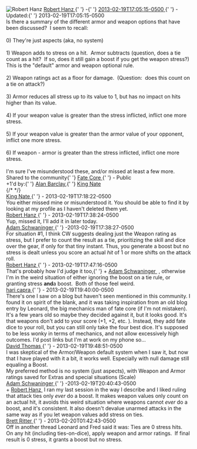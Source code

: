 <div>
  <div>
    <span
      itemProp="author"
      itemScope
      itemType="http://schema.org/Person"
    >
      <img
        className="author-photo"
        src="https://lh3.googleusercontent.com/a-/AAuE7mD3yvwFIxBUrNsdiEci6E-MIo7ApWFQqtHt10Ja=s64-c"
        alt="Robert Hanz"
        itemProp="image"
      />
      <a
        href="https://plus.google.com/+RobertHanz"
        target="_blank"
        className="author"
        itemProp="url"
        rel="noreferrer"
      >
        <span itemProp="name">Robert Hanz</span>
      </a>
    </span>{' '}
    -{' '}
    <a
      target="_blank"
      href="https://plus.google.com/+RobertHanz/posts/ba2yTk8Q3qA"
      rel="noreferrer"
    >
      <span itemProp="dateCreated">2013-02-19T17:05:15-0500</span>
    </a>
    <span>
      {' '}
      - Updated:{' '}
      <span itemProp="dateModified">2013-02-19T17:05:15-0500</span>
    </span>
  </div>
  <div className="main-content">
    <span itemProp="text">
      Is there a summary of the different armor and weapon options that
      have been discussed?  I seem to recall:
      <br />
      <br />
      0) They&#39;re just aspects (aka, no system)
      <br />
      <br />
      1) Weapon adds to stress on a hit.  Armor subtracts (question,
      does a tie count as a hit?  If so, does it still gain a boost if
      you get the weapon stress?)  This is the &quot;default&quot; armor
      and weapon optional rule.
      <br />
      <br />
      2) Weapon ratings act as a floor for damage.  (Question:  does
      this count on a tie on attack?)
      <br />
      <br />
      3) Armor reduces all stress up to its value to 1, but has no
      impact on hits higher than its value.
      <br />
      <br />
      4) If your weapon value is greater than the stress inflicted,
      inflict one more stress.
      <br />
      <br />
      5) If your weapon value is greater than the armor value of your
      opponent, inflict one more stress.
      <br />
      <br />
      6) If weapon - armor is greater than the stress inflicted, inflict
      one more stress.
      <br />
      <br />
      I&#39;m sure I&#39;ve misunderstood these, and/or missed at least
      a few more.
    </span>
  </div>
</div>
<span itemProp="audience">
  <div className="visibility">
    Shared to the community{' '}
    <a href="https://plus.google.com/communities/117231873544673522940">
      Fate Core
    </a>{' '}
    - Public
  </div>
</span>
<div className="post-activity">
  <div className="plus-oners">
    +1'd by:{' '}
    <a href="https://plus.google.com/+AlanBarclay">Alan Barclay</a>,{' '}
    <a href="https://plus.google.com/101483868944162261671">
      King Nate
    </a>
  </div>
</div>
{/* <meta itemprop="commentCount" content="8" /> */}
<div className="comments">
  <div
    className="comment"
    itemProp="comment"
    itemScope
    itemType="http://schema.org/Comment"
  >
    <span
      itemProp="author"
      itemScope
      itemType="http://schema.org/Person"
    >
      <a
        target="_blank"
        href="https://plus.google.com/101483868944162261671"
        className="author"
        itemProp="url"
        rel="noreferrer"
      >
        <span itemProp="name">King Nate</span>
      </a>
    </span>
    <span className="time">
      {' '}
      - <span itemProp="dateCreated">2013-02-19T17:18:22-0500</span>
    </span>
    <div className="comment-content" itemProp="text">
      You either missed mine or misunderstood it. You should be able to
      find it by looking at my profile as I haven&#39;t deleted them
      yet. 
    </div>
  </div>
  <div
    className="comment"
    itemProp="comment"
    itemScope
    itemType="http://schema.org/Comment"
  >
    <span
      itemProp="author"
      itemScope
      itemType="http://schema.org/Person"
    >
      <a
        target="_blank"
        href="https://plus.google.com/+RobertHanz"
        className="author"
        itemProp="url"
        rel="noreferrer"
      >
        <span itemProp="name">Robert Hanz</span>
      </a>
    </span>
    <span className="time">
      {' '}
      - <span itemProp="dateCreated">2013-02-19T17:38:24-0500</span>
    </span>
    <div className="comment-content" itemProp="text">
      Yup, missed it, I&#39;ll add it in later today.
    </div>
  </div>
  <div
    className="comment"
    itemProp="comment"
    itemScope
    itemType="http://schema.org/Comment"
  >
    <span
      itemProp="author"
      itemScope
      itemType="http://schema.org/Person"
    >
      <a
        target="_blank"
        href="https://plus.google.com/+AdamSchwaninger"
        className="author"
        itemProp="url"
        rel="noreferrer"
      >
        <span itemProp="name">Adam Schwaninger</span>
      </a>
    </span>
    <span className="time">
      {' '}
      -<span itemProp="dateCreated">2013-02-19T17:38:27-0500</span>
    </span>
    <div className="comment-content" itemProp="text">
      For situation #1, I think CW suggests dealing just the Weapon
      rating as stress, but I prefer to count the result as a tie,
      prioritizing the skill and dice over the gear, if only for that
      tiny instant. Thus, you generate a boost but no stress is dealt
      unless you score an actual <i>hit</i> of 1 or more shifts on the
      attack roll.
    </div>
  </div>
  <div
    className="comment"
    itemProp="comment"
    itemScope
    itemType="http://schema.org/Comment"
  >
    <span
      itemProp="author"
      itemScope
      itemType="http://schema.org/Person"
    >
      <a
        target="_blank"
        href="https://plus.google.com/+RobertHanz"
        className="author"
        itemProp="url"
        rel="noreferrer"
      >
        <span itemProp="name">Robert Hanz</span>
      </a>
    </span>
    <span className="time">
      {' '}
      - <span itemProp="dateCreated">2013-02-19T17:47:16-0500</span>
    </span>
    <div className="comment-content" itemProp="text">
      That&#39;s probably how I&#39;d judge it too,{' '}
      <span className="proflinkWrapper">
        <span className="proflinkPrefix">+</span>
        <a
          className="proflink bidi_isolate"
          href="https://plus.google.com/109333990936576277189"
          oid="109333990936576277189"
        >
          Adam Schwaninger
        </a>
      </span>
       , otherwise I&#39;m in the weird situation of either ignoring the
      boost on a tie rule, or granting stress <b>and</b>a boost.  Both
      of those feel weird.
    </div>
  </div>
  <div
    className="comment"
    itemProp="comment"
    itemScope
    itemType="http://schema.org/Comment"
  >
    <span
      itemProp="author"
      itemScope
      itemType="http://schema.org/Person"
    >
      <a
        target="_blank"
        href="https://plus.google.com/106049125172986425814"
        className="author"
        itemProp="url"
        rel="noreferrer"
      >
        <span itemProp="name">hari capra</span>
      </a>
    </span>
    <span className="time">
      {' '}
      - <span itemProp="dateCreated">2013-02-19T19:40:00-0500</span>
    </span>
    <div className="comment-content" itemProp="text">
      There&#39;s one I saw on a blog but haven&#39;t seen mentioned in
      this community. I found it on spirit of the blank, and it was
      taking inspiration from an old blog entry by Leonard, the big
      mechanics man of fate core (if I&#39;m not mistaken). It&#39;s a
      few years old so maybe they decided against it, but it looks good.
      It&#39;s that weapons don&#39;t add to your score (+1, +2, etc. ).
      Instead, they add fate dice to your roll, but you can still only
      take the four best dice. It&#39;s supposed to be less wonky in
      terms of mechanics, and not allow excessively high outcomes.
      I&#39;d post links but I&#39;m at work on my phone so...
    </div>
  </div>
  <div
    className="comment"
    itemProp="comment"
    itemScope
    itemType="http://schema.org/Comment"
  >
    <span
      itemProp="author"
      itemScope
      itemType="http://schema.org/Person"
    >
      <a
        target="_blank"
        href="https://plus.google.com/103023393131901177911"
        className="author"
        itemProp="url"
        rel="noreferrer"
      >
        <span itemProp="name">David Thomas</span>
      </a>
    </span>
    <span className="time">
      {' '}
      - <span itemProp="dateCreated">2013-02-19T19:48:51-0500</span>
    </span>
    <div className="comment-content" itemProp="text">
      I was skeptical of the Armor/Weapon default system when I saw it,
      but now that I have played with it a bit, it works well.
      Especially with null damage still equaling a Boost.
      <br />
      My preferred method is no system (just aspects), with Weapon and
      Armor ratings saved for Extras and special situations (Scale)
    </div>
  </div>
  <div
    className="comment"
    itemProp="comment"
    itemScope
    itemType="http://schema.org/Comment"
  >
    <span
      itemProp="author"
      itemScope
      itemType="http://schema.org/Person"
    >
      <a
        target="_blank"
        href="https://plus.google.com/+AdamSchwaninger"
        className="author"
        itemProp="url"
        rel="noreferrer"
      >
        <span itemProp="name">Adam Schwaninger</span>
      </a>
    </span>
    <span className="time">
      {' '}
      -<span itemProp="dateCreated">2013-02-19T20:40:43-0500</span>
    </span>
    <div className="comment-content" itemProp="text">
      <span className="proflinkWrapper">
        <span className="proflinkPrefix">+</span>
        <a
          className="proflink bidi_isolate"
          href="https://plus.google.com/108546067488075210468"
          oid="108546067488075210468"
        >
          Robert Hanz
        </a>
      </span>
       I ran my last session in the way I describe and I liked ruling
      that attack ties only <i>ever</i> do a boost. It makes weapon
      values only count on an actual hit, it avoids this weird situation
      where weapons cannot <i>ever</i> do a boost, and it&#39;s
      consistent. It also doesn&#39;t devalue unarmed attacks in the
      same way as if you let weapon values add stress on ties.
    </div>
  </div>
  <div
    className="comment"
    itemProp="comment"
    itemScope
    itemType="http://schema.org/Comment"
  >
    <span
      itemProp="author"
      itemScope
      itemType="http://schema.org/Person"
    >
      <a
        target="_blank"
        href="https://plus.google.com/118013312943243892980"
        className="author"
        itemProp="url"
        rel="noreferrer"
      >
        <span itemProp="name">Brett Ritter</span>
      </a>
    </span>
    <span className="time">
      {' '}
      - <span itemProp="dateCreated">2013-02-20T01:42:43-0500</span>
    </span>
    <div className="comment-content" itemProp="text">
      Off in another thread Leonard and Fred said it was: Ties are 0
      stress hits.  On any hit (including ties-on-dice), apply weapon
      and armor ratings.  If final result is 0 stress, it grants a boost
      but no stress. 
    </div>
  </div>
</div>
